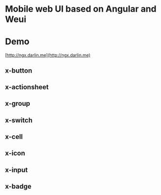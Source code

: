 # Mobile web UI based on Angular and Weui

# Demo
  [http://ngx.darlin.me](http://ngx.darlin.me)

## x-button

## x-actionsheet

## x-group

## x-switch

## x-cell

## x-icon

## x-input

## x-badge
